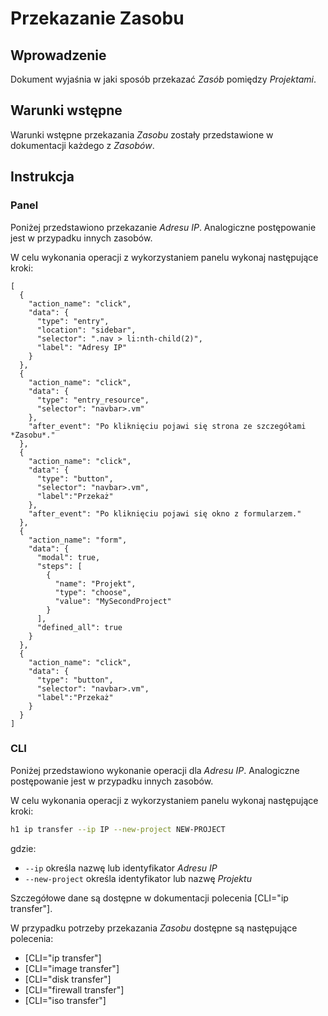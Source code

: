 # Przekazanie Zasobu

## Wprowadzenie

Dokument wyjaśnia w jaki sposób przekazać *Zasób* pomiędzy *Projektami*.

## Warunki wstępne

Warunki wstępne przekazania *Zasobu* zostały przedstawione w dokumentacji każdego z *Zasobów*.

## Instrukcja

### Panel

Poniżej przedstawiono przekazanie *Adresu IP*. Analogiczne postępowanie jest w przypadku innych zasobów.

W celu wykonania operacji z wykorzystaniem panelu wykonaj następujące kroki:

```guide
[
  {
    "action_name": "click",
    "data": {
      "type": "entry",
      "location": "sidebar",
      "selector": ".nav > li:nth-child(2)",
      "label": "Adresy IP"
    }
  },
  {
    "action_name": "click",
    "data": {
      "type": "entry_resource",
      "selector": "navbar>.vm"
    },
    "after_event": "Po kliknięciu pojawi się strona ze szczegółami *Zasobu*."
  },
  {
    "action_name": "click",
    "data": {
      "type": "button",
      "selector": "navbar>.vm",
      "label":"Przekaż"
    },
    "after_event": "Po kliknięciu pojawi się okno z formularzem."
  },
  {
    "action_name": "form",
    "data": {
      "modal": true,
      "steps": [
        {
          "name": "Projekt",
          "type": "choose",
          "value": "MySecondProject"
        }
      ],
      "defined_all": true
    }
  },
  {
    "action_name": "click",
    "data": {
      "type": "button",
      "selector": "navbar>.vm",
      "label":"Przekaż"
    }
  }
]
```

### CLI

Poniżej przedstawiono wykonanie operacji dla *Adresu IP*. Analogiczne postępowanie jest w przypadku innych zasobów.

W celu wykonania operacji z wykorzystaniem panelu wykonaj następujące kroki:

```bash
h1 ip transfer --ip IP --new-project NEW-PROJECT
```

gdzie:

 * ```--ip``` określa nazwę lub identyfikator *Adresu IP*
 * ```--new-project``` określa identyfikator lub nazwę *Projektu*

Szczegółowe dane są dostępne w dokumentacji polecenia [CLI="ip transfer"].

W przypadku potrzeby przekazania *Zasobu* dostępne są następujące polecenia:

* [CLI="ip transfer"]
* [CLI="image transfer"]
* [CLI="disk transfer"]
* [CLI="firewall transfer"]
* [CLI="iso transfer"]